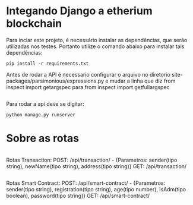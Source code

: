 # Integando Django a etherium blockchain

Para inciar este projeto, é necessário instalar as dependências, que serão utilizadas nos testes. Portanto utilize o comando abaixo para instalar tais dependências:

````
pip install -r requirements.txt
````
Antes de rodar a API é necessario configurar o arquivo no diretorio site-packages/parsimonious/expressions.py e mudar a linha que diz from inspect import getargspec para from inspect import getfullargspec
````
````
Para rodar a api deve se digitar:

````
python manage.py runserver
````

# **Sobre as rotas**

````
````
Rotas Transaction:
POST: /api/transaction/ - {Parametros: sender(tipo string), newName(tipo string), address(tipo string)}
GET: /api/transaction/
````
````
Rotas Smart Contract:
POST: /api/smart-contract/ - {Parametros: sender(tipo string), registration(tipo string), age(tipo number), isAdm(tipo boolean), password(tipo string)}
GET: /api/smart-contract/
````
